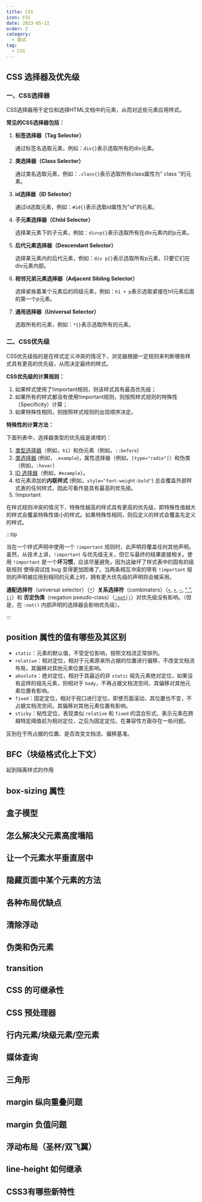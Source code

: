 ```yaml
---
title: CSS
icon: CSS
date: 2023-05-22
order: 2
category:
  - 面试
tag:
  - CSS
---
```


## CSS 选择器及优先级

### 一、CSS选择器

CSS选择器用于定位和选择HTML文档中的元素，从而对这些元素应用样式。

**常见的CSS选择器包括：**

1. **标签选择器（Tag Selector）**

   通过标签名选取元素，例如：`div{}`表示选取所有的div元素。

2. **类选择器（Class Selector）**

   通过类名选取元素，例如：`.class{}`表示选取所有class属性为" class "的元素。

3. **id选择器（ID Selector）**

   通过id选取元素，例如：`#id{}`表示选取id属性为"id"的元素。

4. **子元素选择器（Child Selector）**

   选择某元素下的子元素，例如：`div>p{}`表示选取所有在div元素内的p元素。

5. **后代元素选择器（Descendant Selector）**

   选择某元素内的后代元素，例如：`div p{}`表示选取所有p元素，只要它们在div元素内部。

6. **相邻兄弟元素选择器（Adjacent Sibling Selector）**

   选择紧挨着某个元素后的同级元素，例如：`h1 + p`表示选取紧接在h1元素后面的第一个p元素。

7. **通用选择器（Universal Selector）**

   选取所有的元素，例如：`*{}`表示选取所有的元素。

### 二、CSS优先级

CSS优先级指的是在样式定义冲突的情况下，浏览器根据一定规则来判断哪些样式具有更高的优先级，从而决定最终的样式。

**CSS优先级的计算规则：**

1. 如果样式使用了!important规则，则该样式具有最高优先级；
2. 如果所有的样式都没有使用!important规则，则按照样式规则的特殊性（Specificity）计算；
3. 如果特殊性相同，则按照样式规则的出现顺序决定。

**特殊性的计算方法：**

下面列表中，选择器类型的优先级是递增的：

1. [类型选择器](https://developer.mozilla.org/zh-CN/docs/Web/CSS/Type_selectors)（例如，`h1`）和伪元素（例如，`::before`）
2. [类选择器](https://developer.mozilla.org/zh-CN/docs/Web/CSS/Class_selectors) (例如，`.example`)，属性选择器（例如，`[type="radio"]`）和伪类（例如，`:hover`）
3. [ID 选择器](https://developer.mozilla.org/zh-CN/docs/Web/CSS/ID_selectors)（例如，`#example`）。
4. 给元素添加的**内联样式** (例如，`style="font-weight:bold"`) 总会覆盖外部样式表的任何样式，因此可看作是具有最高的优先级。
5. !important

在样式规则冲突的情况下，特殊性越高的样式具有更高的优先级，即特殊性值越大的样式会覆盖特殊性值小的样式。如果特殊性相同，则后定义的样式会覆盖先定义的样式。

:::tip

当在一个样式声明中使用一个 `!important` 规则时，此声明将覆盖任何其他声明。虽然，从技术上讲，`!important` 与优先级无关，但它与最终的结果直接相关。使用 `!important` 是一个**坏习惯**，应该尽量避免，因为这破坏了样式表中的固有的级联规则 使得调试找 bug 变得更加困难了。当两条相互冲突的带有 `!important` 规则的声明被应用到相同的元素上时，拥有更大优先级的声明将会被采用。

**通配选择符**（universal selector）（[`*`](https://developer.mozilla.org/zh-CN/docs/Web/CSS/Universal_selectors)）**关系选择符**（combinators）（[`+`](https://developer.mozilla.org/zh-CN/docs/Web/CSS/Adjacent_sibling_combinator), [`>`](https://developer.mozilla.org/zh-CN/docs/Web/CSS/Child_combinator), [`~`](https://developer.mozilla.org/zh-CN/docs/Web/CSS/General_sibling_combinator), [" "](https://developer.mozilla.org/zh-CN/docs/Web/CSS/Descendant_combinator), [`||`](https://developer.mozilla.org/zh-CN/docs/Web/CSS/Column_combinator)）和 **否定伪类**（negation pseudo-class）（[`:not()`](https://developer.mozilla.org/zh-CN/docs/Web/CSS/:not)）对优先级没有影响。（但是，在 `:not()` 内部声明的选择器会影响优先级）。

:::

## position 属性的值有哪些及其区别

* `static`：元素的默认值，不受定位影响，按照文档流正常排列。
* `relative`：相对定位，相对于元素原来所占据的位置进行偏移，不改变文档流布局，其偏移对其他元素位置无影响。
* `absolute`：绝对定位，相对于其最近的非 `static` 祖先元素绝对定位，如果没有这样的祖先元素，则相对于 `body`，不再占据文档流空间，其偏移对其他元素位置有影响。
* `fixed`：固定定位，相对于视口进行定位，即使页面滚动，其位置也不变，不占据文档流空间，其偏移对其他元素位置有影响。
* `sticky`：粘性定位，表现类似 `relative` 和 `fixed` 的混合形式，表示元素在跨越特定阈值前为相对定位，之后为固定定位。在兼容性方面存在一些问题。

区别在于所占据的位置、是否改变文档流、偏移基准。

## BFC（块级格式化上下文）

起到隔离样式的作用

## box-sizing 属性

## 盒子模型

## 怎么解决父元素高度塌陷

## 让一个元素水平垂直居中

## 隐藏页面中某个元素的方法

## 各种布局优缺点


## 清除浮动

## 伪类和伪元素

## transition

## CSS 的可继承性

## CSS 预处理器

## 行内元素/块级元素/空元素

## 媒体查询

## 三角形

## margin 纵向重叠问题

## margin 负值问题

## 浮动布局（圣杯/双飞翼）

## line-height 如何继承

## CSS3有哪些新特性